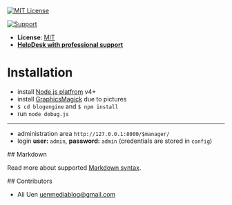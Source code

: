 [![MIT License][license-image]][license-url]

[![Support](http://uenmedia.de/img/logo.svg)](http://uenmedia.com)

- __License__: [MIT](license.txt)
- [__HelpDesk with professional support__](https://helpdesk.uenmedia.com)

# Installation

- install [Node.js platfrom](https://nodejs.org/) v4+
- install [GraphicsMagick](http://www.graphicsmagick.org/) due to pictures
- `$ cd blogengine` and `$ npm install`
- run `node debug.js`

---

- administration area `http://127.0.0.1:8000/$manager/`
- login __user:__ `admin`, __password:__ `admin` (credentials are stored in `config`)

## Markdown

Read more about supported [Markdown syntax](https://github.com/totaljs/blogengine/blob/master/markdown.txt).

## Contributors

- Ali Uen <uenmediablog@gmail.com>

[license-image]: https://img.shields.io/badge/license-MIT-blue.svg?style=flat
[license-url]: license.txt

